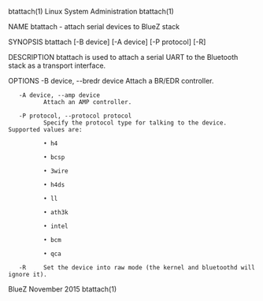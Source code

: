 btattach(1)                                                                              Linux System Administration                                                                              btattach(1)

NAME
       btattach - attach serial devices to BlueZ stack

SYNOPSIS
       btattach [-B device] [-A device] [-P protocol] [-R]

DESCRIPTION
       btattach is used to attach a serial UART to the Bluetooth stack as a transport interface.

OPTIONS
       -B device, --bredr device
              Attach a BR/EDR controller.

       -A device, --amp device
              Attach an AMP controller.

       -P protocol, --protocol protocol
              Specify the protocol type for talking to the device.  Supported values are:

              • h4

              • bcsp

              • 3wire

              • h4ds

              • ll

              • ath3k

              • intel

              • bcm

              • qca

       -R     Set the device into raw mode (the kernel and bluetoothd will ignore it).

BlueZ                                                                                           November 2015                                                                                     btattach(1)
